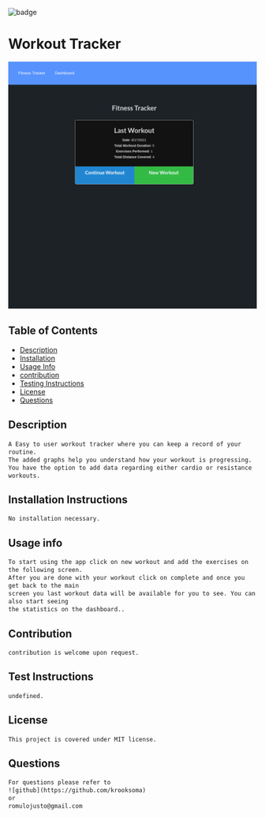![badge](https://img.shields.io/static/v1?label=license&message=MIT&color=<green>)

# Workout Tracker

![Screenshot](./public/assets/screenshot.png)


    
    

## Table of Contents
    
* [Description](#description)
* [Installation](#installation-instructions)
* [Usage Info](#usage-info)
* [contribution](#contribution)
* [Testing Instructions](#test-instructions)
* [License](#license)
* [Questions](#questions)
    

## Description
    A Easy to user workout tracker where you can keep a record of your routine.
    The added graphs help you understand how your workout is progressing. 
    You have the option to add data regarding either cardio or resistance workouts.

## Installation Instructions
    No installation necessary. 

## Usage info
    To start using the app click on new workout and add the exercises on the following screen.
    After you are done with your workout click on complete and once you get back to the main 
    screen you last workout data will be available for you to see. You can also start seeing 
    the statistics on the dashboard..

## Contribution
    contribution is welcome upon request.

## Test Instructions
    undefined.    

## License
    This project is covered under MIT license.

## Questions
    For questions please refer to 
    ![github](https://github.com/krooksoma)  
    or
    romulojusto@gmail.com
    
